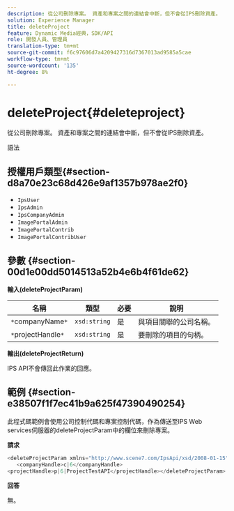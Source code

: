 ```yaml
---
description: 從公司刪除專案。 資產和專案之間的連結會中斷，但不會從IPS刪除資產。
solution: Experience Manager
title: deleteProject
feature: Dynamic Media經典，SDK/API
role: 開發人員、管理員
translation-type: tm+mt
source-git-commit: f6c97606d7a4209427316d7367013ad9585a5cae
workflow-type: tm+mt
source-wordcount: '135'
ht-degree: 8%

---
```



# deleteProject{#deleteproject}

從公司刪除專案。 資產和專案之間的連結會中斷，但不會從IPS刪除資產。

語法

## 授權用戶類型{#section-d8a70e23c68d426e9af1357b978ae2f0}

* `IpsUser`
* `IpsAdmin`
* `IpsCompanyAdmin`
* `ImagePortalAdmin`
* `ImagePortalContrib`
* `ImagePortalContribUser`

## 參數 {#section-00d1e00dd5014513a52b4e6b4f61de62}

**輸入(deleteProjectParam)**

| 名稱 | 類型 | 必要 | 說明 |
|---|---|---|---|
| `*`companyName`*` | `xsd:string` | 是 | 與項目關聯的公司名稱。 |
| `*`projectHandle`*` | `xsd:string` | 是 | 要刪除的項目的句柄。 |

**輸出(deleteProjectReturn)**

IPS API不會傳回此作業的回應。

## 範例 {#section-e38507f1f7ec41b9a625f47390490254}

此程式碼範例會使用公司控制代碼和專案控制代碼，作為傳送至IPS Web services伺服器的deleteProjectParam中的欄位來刪除專案。

**請求**

```java
<deleteProjectParam xmlns="http://www.scene7.com/IpsApi/xsd/2008-01-15">
   <companyHandle>c|6</companyHandle>
<projectHandle>p|6|ProjectTestAPI</projectHandle></deleteProjectParam>
```

**回答**

無。

